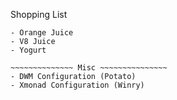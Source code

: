 Shopping List
~~~~~~~~~~~~~ Groceries ~~~~~~~~~~~
- Orange Juice
- V8 Juice
- Yogurt

~~~~~~~~~~~~~~ Misc ~~~~~~~~~~~~~~~
- DWM Configuration (Potato)
- Xmonad Configuration (Winry)
